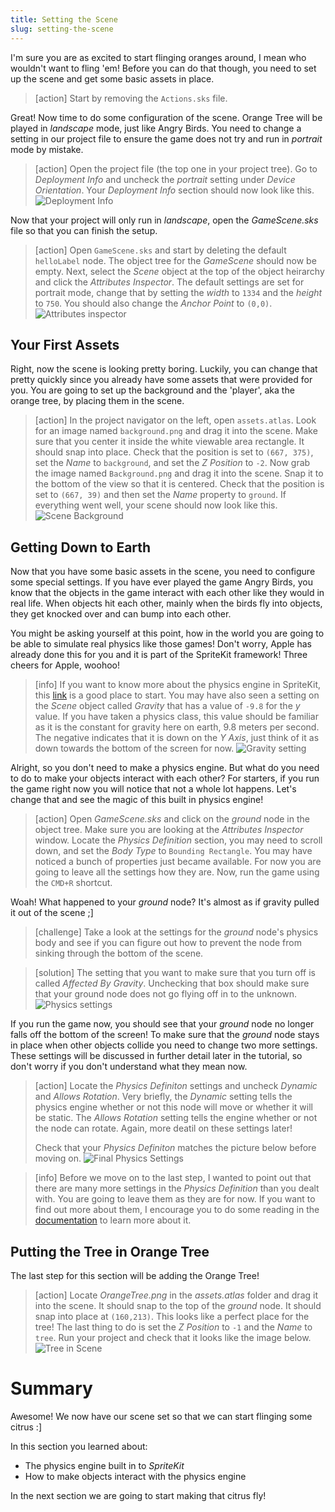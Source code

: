 ```yaml
---
title: Setting the Scene
slug: setting-the-scene
---
```


I'm sure you are as excited to start flinging oranges around, I mean who wouldn't want to fling 'em!
Before you can do that though, you need to set up the scene and get some basic assets in place.

> [action]
> Start by removing the `Actions.sks` file.

Great! Now time to do some configuration of the scene. Orange Tree will be played in
*landscape* mode, just like Angry Birds. You need to change a setting in our project file
to ensure the game does not try and run in *portrait* mode by mistake.

> [action]
> Open the project file (the top one in your project tree). Go to *Deployment Info* and uncheck
> the *portrait* setting under *Device Orientation*. Your *Deployment Info* section should now
> look like this.
> ![Deployment Info](./assets/deployment_info.png)

Now that your project will only run in *landscape*, open the *GameScene.sks* file so that
you can finish the setup.

> [action]
> Open `GameScene.sks` and start by deleting the default `helloLabel` node.
> The object tree for the *GameScene* should now be empty.
> Next, select the *Scene* object at the top of the object heirarchy and click
> the *Attributes Inspector*. The default settings are set for portrait mode,
> change that by setting the *width* to `1334` and the *height* to `750`.
> You should also change the *Anchor Point* to `(0,0)`.
> ![Attributes inspector](./assets/attributes_inspector.png)

## Your First Assets

Right, now the scene is looking pretty boring. Luckily, you can change that pretty quickly
since you already have some assets that were provided for you. You are going to set up the
background and the 'player', aka the orange tree, by placing them in the scene.

> [action]
> In the project navigator on the left, open `assets.atlas`. Look for an image named
> `background.png` and drag it into the scene. Make sure that you center it inside the white
> viewable area rectangle. It should snap into place. Check that the position is set to
> `(667, 375)`, set the *Name* to `background`, and set the *Z Position* to `-2`. Now grab the
> image named `Background.png` and drag it into the scene. Snap it to the bottom of the view so
> that it is centered. Check that the position is set to `(667, 39)` and then set the *Name*
> property to `ground`. If everything went well, your scene should now look like this.
> ![Scene Background](./assets/scene_background.png)

## Getting Down to Earth

Now that you have some basic assets in the scene, you need to configure some special settings. 
If you have ever played the game Angry Birds, you know that the objects in the game interact
with each other like they would in real life. When objects hit each other, mainly when the
birds fly into objects, they get knocked over and can bump into each other.

You might be asking yourself at this point, how in the world you are going to be able to
simulate real physics like those games! Don't worry, Apple has already done this for you
and it is part of the SpriteKit framework! Three cheers for Apple, woohoo!

> [info]
> If you want to know more about the physics engine in SpriteKit, this 
> [link](https://medium.com/@jjacobson/spritekit-physics-14331398b308) is a good place to
> start. You may have also seen a setting on the *Scene* object called *Gravity* that has a
> value of `-9.8` for the *y* value. If you have taken a physics class, this value should be
> familiar as it is the constant for gravity here on earth, 9.8 meters per second. The negative
> indicates that it is down on the *Y Axis*, just think of it as down towards the bottom of the
> screen for now.
> ![Gravity setting](./assets/gravity_setting.png)

Alright, so you don't need to make a physics engine. But what do you need to do to make
your objects interact with each other? For starters, if you run the game right now you will
notice that not a whole lot happens. Let's change that and see the magic of this built in
physics engine!

> [action]
> Open *GameScene.sks* and click on the *ground* node in the object tree. Make sure you are
> looking at the *Attributes Inspector* window. Locate the *Physics Definition* section, you
> may need to scroll down, and set the *Body Type* to `Bounding Rectangle`. You may have
> noticed a bunch of properties just became available. For now you are going to leave all the
> settings how they are. Now, run the game using the `CMD+R` shortcut.

Woah! What happened to your *ground* node? It's almost as if gravity pulled it out of the scene ;]

> [challenge]
> Take a look at the settings for the *ground* node's physics body and see if you can figure
> out how to prevent the node from sinking through the bottom of the scene.

<!-- -->

> [solution]
> The setting that you want to make sure that you turn off is called *Affected By Gravity*.
> Unchecking that box should make sure that your ground node does not go flying off in to the
> unknown.
> ![Physics settings](./assets/gravity_off.png)

If you run the game now, you should see that your *ground* node no longer falls off the
bottom of the screen! To make sure that the *ground* node stays in place when other objects
collide you need to change two more settings. These settings will be discussed in further
detail later in the tutorial, so don't worry if you don't understand what they mean now.

> [action]
> Locate the *Physics Definiton* settings and uncheck *Dynamic* and *Allows Rotation*. Very
> briefly, the *Dynamic* setting tells the physics engine whether or not this node will move
> or whether it will be static. The *Allows Rotation* setting tells the engine whether or not
> the node can rotate. Again, more deatil on these settings later!
>
> Check that your *Physics Definiton* matches the picture below before moving on.
> ![Final Physics Settings](./assets/physics_definition.png)

<!-- -->

> [info]
> Before we move on to the last step, I wanted to point out that there are many more settings 
> in the *Physics Definition* than you dealt with. You are going to leave them as they are for
> now. If you want to find out more about them, I encourage you to do some reading in the
> [documentation](https://developer.apple.com/documentation/spritekit) to learn more about it.

## Putting the Tree in Orange Tree

The last step for this section will be adding the Orange Tree!

> [action]
> Locate *OrangeTree.png* in the *assets.atlas* folder and drag it into the scene. It should
> snap to the top of the *ground* node. It should snap into place at `(160,213)`. This looks
> like a perfect place for the tree! The last thing to do is set the *Z Position* to `-1` and
> the *Name* to `tree`. Run your project and check that it looks like the image below.
> ![Tree in Scene](./assets/added_tree.png)

# Summary

Awesome! We now have our scene set so that we can start flinging some citrus :]

In this section you learned about:

- The physics engine built in to *SpriteKit*
- How to make objects interact with the physics engine

<!-- Expand this more? Seems a little short on topics learned -->

In the next section we are going to start making that citrus fly!
